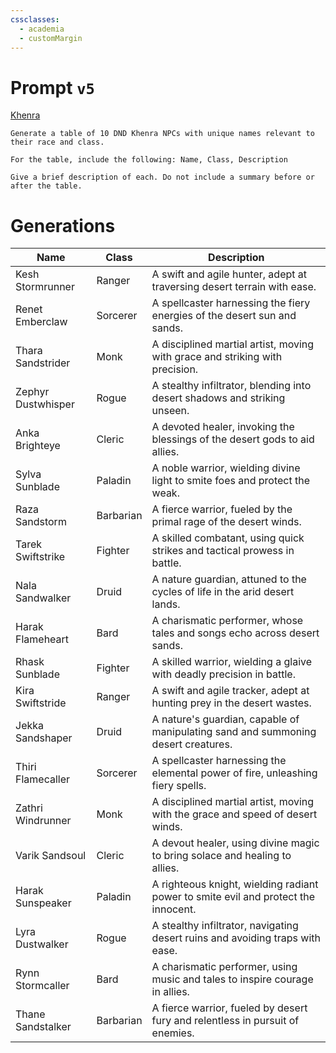 ```yaml
---
cssclasses:
  - academia
  - customMargin
---
```

# Prompt ``v5``
[Khenra](file:///D:\Documents\Notes\DND\DND\Quartz\DM\Homebrew\Sapient\Khenra)
```
Generate a table of 10 DND Khenra NPCs with unique names relevant to their race and class.

For the table, include the following: Name, Class, Description

Give a brief description of each. Do not include a summary before or after the table.
```

# Generations

| Name               | Class     | Description                                                                        |
| ------------------ | --------- | ---------------------------------------------------------------------------------- |
| Kesh Stormrunner   | Ranger    | A swift and agile hunter, adept at traversing desert terrain with ease.            |
| Renet Emberclaw    | Sorcerer  | A spellcaster harnessing the fiery energies of the desert sun and sands.           |
| Thara Sandstrider  | Monk      | A disciplined martial artist, moving with grace and striking with precision.       |
| Zephyr Dustwhisper | Rogue     | A stealthy infiltrator, blending into desert shadows and striking unseen.          |
| Anka Brighteye     | Cleric    | A devoted healer, invoking the blessings of the desert gods to aid allies.         |
| Sylva Sunblade     | Paladin   | A noble warrior, wielding divine light to smite foes and protect the weak.         |
| Raza Sandstorm     | Barbarian | A fierce warrior, fueled by the primal rage of the desert winds.                   |
| Tarek Swiftstrike  | Fighter   | A skilled combatant, using quick strikes and tactical prowess in battle.           |
| Nala Sandwalker    | Druid     | A nature guardian, attuned to the cycles of life in the arid desert lands.         |
| Harak Flameheart   | Bard      | A charismatic performer, whose tales and songs echo across desert sands.           |
| Rhask Sunblade     | Fighter   | A skilled warrior, wielding a glaive with deadly precision in battle.              |
| Kira Swiftstride   | Ranger    | A swift and agile tracker, adept at hunting prey in the desert wastes.             |
| Jekka Sandshaper   | Druid     | A nature's guardian, capable of manipulating sand and summoning desert creatures.  |
| Thiri Flamecaller  | Sorcerer  | A spellcaster harnessing the elemental power of fire, unleashing fiery spells.     |
| Zathri Windrunner  | Monk      | A disciplined martial artist, moving with the grace and speed of desert winds.     |
| Varik Sandsoul     | Cleric    | A devout healer, using divine magic to bring solace and healing to allies.         |
| Harak Sunspeaker   | Paladin   | A righteous knight, wielding radiant power to smite evil and protect the innocent. |
| Lyra Dustwalker    | Rogue     | A stealthy infiltrator, navigating desert ruins and avoiding traps with ease.      |
| Rynn Stormcaller   | Bard      | A charismatic performer, using music and tales to inspire courage in allies.       |
| Thane Sandstalker  | Barbarian | A fierce warrior, fueled by desert fury and relentless in pursuit of enemies.      |
